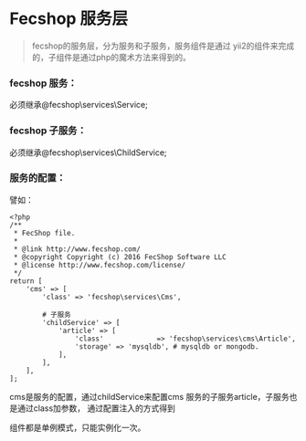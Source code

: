 Fecshop 服务层
==============

>fecshop的服务层，分为服务和子服务，服务组件是通过
yii2的组件来完成的，子组件是通过php的魔术方法来得到的。



### fecshop 服务：

必须继承@fecshop\services\Service;

### fecshop 子服务：

必须继承@fecshop\services\ChildService;

### 服务的配置：

譬如：

```
<?php
/**
 * FecShop file.
 *
 * @link http://www.fecshop.com/
 * @copyright Copyright (c) 2016 FecShop Software LLC
 * @license http://www.fecshop.com/license/
 */
return [
	'cms' => [
		'class' => 'fecshop\services\Cms',
		
		# 子服务
		'childService' => [
			'article' => [
				'class' 			=> 'fecshop\services\cms\Article',
				'storage' => 'mysqldb', # mysqldb or mongodb.
			],
		],
	],
];
```

cms是服务的配置，通过childService来配置cms
服务的子服务article，子服务也是通过class加参数，
通过配置注入的方式得到


组件都是单例模式，只能实例化一次。

